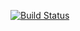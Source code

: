 [![Build Status](https://travis-ci.org/kirill-kosenko/kdk-ltd.svg?branch=master)](https://travis-ci.org/kirill-kosenko/kdk-ltd)